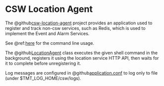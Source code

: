 # CSW Location Agent

The @github[csw-location-agent](/csw-location/csw-location-agent) project provides an application used to register and track non-csw services, such as Redis, which is used to implement the Event and Alarm Services.

See @ref:[here](../../apps/cswlocationagent.md) for the command line usage.

The @github[LocationAgent](/csw-location/csw-location-agent/src/main/scala/csw/location/agent/LocationAgent.scala) class executes the given shell command in the background, registers it using the location service HTTP API, then waits for it to complete before unregistering it. 

Log messages are configured in 
@github[application.conf](/csw-location/csw-location-agent/src/main/resources/application.conf) to log only to file (under $TMT_LOG_HOME/csw/logs).
